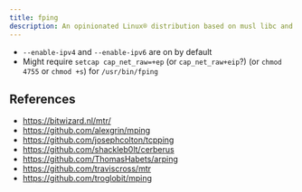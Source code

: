 ```yaml
---
title: fping
description: An opinionated Linux® distribution based on musl libc and toybox
---
```


- `--enable-ipv4` and `--enable-ipv6` are on by default
- Might require `setcap cap_net_raw=+ep` (or `cap_net_raw+eip`?) (or `chmod 4755` or `chmod +s`) for `/usr/bin/fping`

## References
- https://bitwizard.nl/mtr/
- https://github.com/alexgrin/mping
- https://github.com/josephcolton/tcpping
- https://github.com/shackleb0lt/cerberus
- https://github.com/ThomasHabets/arping
- https://github.com/traviscross/mtr
- https://github.com/troglobit/mping
